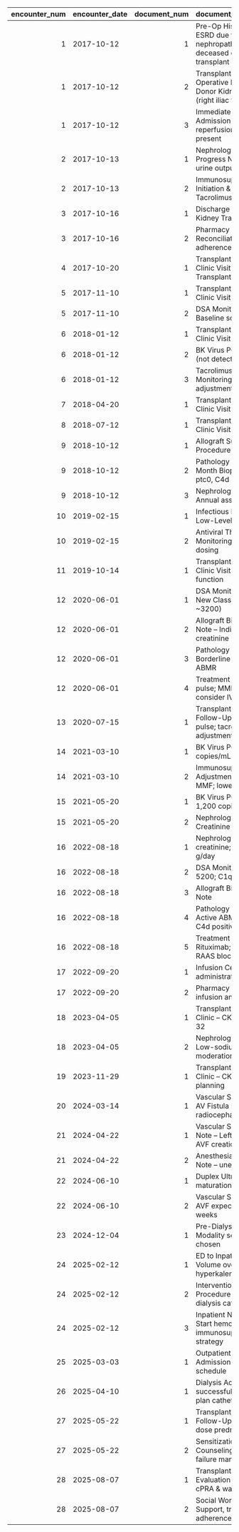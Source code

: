 |   encounter_num | encounter_date   |   document_num | document_title                                                                                           |
|----------------:|:-----------------|---------------:|:---------------------------------------------------------------------------------------------------------|
|               1 | 2017-10-12       |              1 | Pre-Op History & Physical – ESRD due to diabetic nephropathy; scheduled deceased donor kidney transplant |
|               1 | 2017-10-12       |              2 | Transplant Surgery Operative Note – Deceased Donor Kidney Transplant (right iliac fossa)                 |
|               1 | 2017-10-12       |              3 | Immediate Post-Op ICU Admission Note – reperfusion, Doppler signals present                              |
|               2 | 2017-10-13       |              1 | Nephrology Inpatient Progress Note – POD#1, urine output improving                                       |
|               2 | 2017-10-13       |              2 | Immunosuppression Initiation & Dosing Plan – Tacrolimus/MMF/Prednisone                                   |
|               3 | 2017-10-16       |              1 | Discharge Summary – Post-Kidney Transplant (DDKT)                                                        |
|               3 | 2017-10-16       |              2 | Pharmacy Medication Reconciliation & Education – adherence counseling                                    |
|               4 | 2017-10-20       |              1 | Transplant Nephrology Clinic Visit – 1 Week Post-Transplant                                              |
|               5 | 2017-11-10       |              1 | Transplant Nephrology Clinic Visit – 1 Month                                                             |
|               5 | 2017-11-10       |              2 | DSA Monitoring Report – Baseline screen (negative)                                                       |
|               6 | 2018-01-12       |              1 | Transplant Nephrology Clinic Visit – 3 Months                                                            |
|               6 | 2018-01-12       |              2 | BK Virus PCR – Screening (not detected)                                                                  |
|               6 | 2018-01-12       |              3 | Tacrolimus Trough Monitoring Summary – dose adjustments                                                  |
|               7 | 2018-04-20       |              1 | Transplant Nephrology Clinic Visit – 6 Months                                                            |
|               8 | 2018-07-12       |              1 | Transplant Nephrology Clinic Visit – 9 Months                                                            |
|               9 | 2018-10-12       |              1 | Allograft Surveillance Biopsy Procedure Note – 12 Months                                                 |
|               9 | 2018-10-12       |              2 | Pathology Report – 12-Month Biopsy (Banff i0 t0 g0 ptc0, C4d negative)                                   |
|               9 | 2018-10-12       |              3 | Nephrology Clinic Visit – Annual assessment                                                              |
|              10 | 2019-02-15       |              1 | Infectious Disease Consult – Low-Level CMV Viremia                                                       |
|              10 | 2019-02-15       |              2 | Antiviral Therapy Plan & Monitoring – valganciclovir dosing                                              |
|              11 | 2019-10-14       |              1 | Transplant Nephrology Clinic Visit – Stable allograft function                                           |
|              12 | 2020-06-01       |              1 | DSA Monitoring Report – New Class II DSA (DQ7 MFI ~3200)                                                 |
|              12 | 2020-06-01       |              2 | Allograft Biopsy Procedure Note – Indication: rising creatinine                                          |
|              12 | 2020-06-01       |              3 | Pathology Report – Borderline TCMR (i1 t1), no ABMR                                                      |
|              12 | 2020-06-01       |              4 | Treatment Plan – Methylpred pulse; MMF increase; consider IVIG                                           |
|              13 | 2020-07-15       |              1 | Transplant Nephrology Follow-Up – Post-steroid pulse; tacrolimus trough adjustment                       |
|              14 | 2021-03-10       |              1 | BK Virus PCR – 12,000 copies/mL (viremia)                                                                |
|              14 | 2021-03-10       |              2 | Immunosuppression Adjustment Note – Hold MMF; lower tacrolimus                                           |
|              15 | 2021-05-20       |              1 | BK Virus PCR – Declining to 1,200 copies/mL                                                              |
|              15 | 2021-05-20       |              2 | Nephrology Visit – Creatinine stable; monitor                                                            |
|              16 | 2022-08-18       |              1 | Nephrology Visit – Rising creatinine; proteinuria 1.2 g/day                                              |
|              16 | 2022-08-18       |              2 | DSA Monitoring – DQ7 MFI 5200; C1q positive                                                              |
|              16 | 2022-08-18       |              3 | Allograft Biopsy Procedure Note                                                                          |
|              16 | 2022-08-18       |              4 | Pathology Report – Chronic Active ABMR (g1 ptc1 cg1, C4d positive)                                       |
|              16 | 2022-08-18       |              5 | Treatment Plan – IVIG + Rituximab; optimize BP & RAAS blockade                                           |
|              17 | 2022-09-20       |              1 | Infusion Center Note – IVIG administration                                                               |
|              17 | 2022-09-20       |              2 | Pharmacy Note – Rituximab infusion and premedication                                                     |
|              18 | 2023-04-05       |              1 | Transplant Nephrology Clinic – CKD Stage 3b; eGFR 32                                                     |
|              18 | 2023-04-05       |              2 | Nephrology Dietitian Note – Low-sodium diet; protein moderation                                          |
|              19 | 2023-11-29       |              1 | Transplant Nephrology Clinic – CKD Stage 4; access planning                                              |
|              20 | 2024-03-14       |              1 | Vascular Surgery Consult – AV Fistula Planning (left radiocephalic)                                      |
|              21 | 2024-04-22       |              1 | Vascular Surgery Operative Note – Left radiocephalic AVF creation                                        |
|              21 | 2024-04-22       |              2 | Anesthesia Post-Procedure Note – uneventful recovery                                                     |
|              22 | 2024-06-10       |              1 | Duplex Ultrasound – AVF maturation assessment                                                            |
|              22 | 2024-06-10       |              2 | Vascular Surgery Clinic – AVF expected ready in 6–8 weeks                                                |
|              23 | 2024-12-04       |              1 | Pre-Dialysis Education – Modality selection; HD chosen                                                   |
|              24 | 2025-02-12       |              1 | ED to Inpatient Admission – Volume overload & hyperkalemia                                               |
|              24 | 2025-02-12       |              2 | Interventional Radiology Procedure Note – Tunneled dialysis catheter placement                           |
|              24 | 2025-02-12       |              3 | Inpatient Nephrology Note – Start hemodialysis; immunosuppression taper strategy                         |
|              25 | 2025-03-03       |              1 | Outpatient Dialysis Unit Admission Note – HD M/W/F schedule                                              |
|              26 | 2025-04-10       |              1 | Dialysis Access Note – First successful AVF cannulation; plan catheter removal                           |
|              27 | 2025-05-22       |              1 | Transplant Nephrology Follow-Up – Taper to low-dose prednisone only                                      |
|              27 | 2025-05-22       |              2 | Sensitization Risk Counseling – Post-graft failure management                                            |
|              28 | 2025-08-07       |              1 | Transplant Re-Listing Evaluation – HLA typing, cPRA & waitlist counseling                                |
|              28 | 2025-08-07       |              2 | Social Work Evaluation – Support, transportation, adherence assessment                                   |